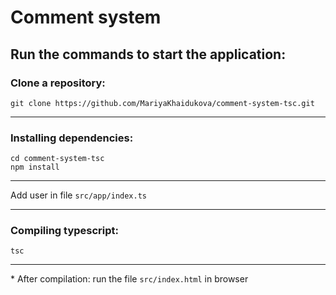 # Comment system
## Run the commands to start the application:
### Clone a repository:

    git clone https://github.com/MariyaKhaidukova/comment-system-tsc.git
***
### Installing dependencies:
    cd comment-system-tsc
    npm install
***

Add user in file `src/app/index.ts`
***

### Compiling typescript:

    tsc
***

\* After compilation: run the file `src/index.html` in browser
 



